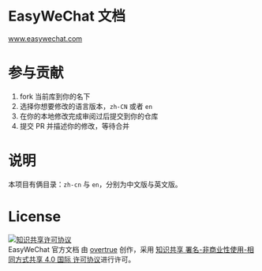 # EasyWeChat 文档

www.easywechat.com

# 参与贡献

1. fork 当前库到你的名下
2. 选择你想要修改的语言版本，`zh-CN` 或者 `en`
3. 在你的本地修改完成审阅过后提交到你的仓库
4. 提交 PR 并描述你的修改，等待合并

# 说明

本项目有俩目录：`zh-cn` 与 `en`，分别为中文版与英文版。

# License

<a rel="license" href="http://creativecommons.org/licenses/by-nc-sa/4.0/"><img alt="知识共享许可协议" style="border-width:0" src="https://i.creativecommons.org/l/by-nc-sa/4.0/88x31.png" /></a><br /><span xmlns:dct="http://purl.org/dc/terms/" href="http://purl.org/dc/dcmitype/Text" property="dct:title" rel="dct:type">EasyWeChat 官方文档</span> 由 <a xmlns:cc="http://creativecommons.org/ns#" href="https://www.easywechat.com" property="cc:attributionName" rel="cc:attributionURL">overtrue</a> 创作，采用 <a rel="license" href="http://creativecommons.org/licenses/by-nc-sa/4.0/">知识共享 署名-非商业性使用-相同方式共享 4.0 国际 许可协议</a>进行许可。